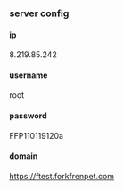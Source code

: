 ### server config
#### ip
8.219.85.242

#### username
root

#### password
FFP110119120a

#### domain
https://ftest.forkfrenpet.com